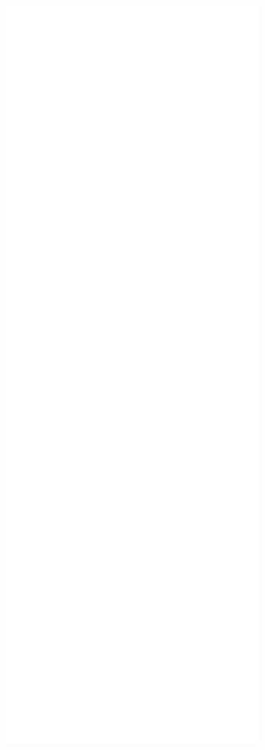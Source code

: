 <div style="display: flex; flex-wrap: wrap;">
  <img src="github-metrics.svg" alt="GitHub Metrics" width="650" style="vertical-align: top; margin-right: -2px;"/>
</div>

<div style="display: flex; flex-wrap: wrap;">
  <img src="metrics.plugin.languages.indepth.svg" alt="In-depth Languages" width="600" style="vertical-align: top; margin-right: 2px;"/>

  <img src="metrics.plugin.activity.svg" alt="Plugin Activity" width="600" style="vertical-align: top;"/>

   <img src="contributions.svg" alt="Contributions" width="600" style="vertical-align: top;"/>

</div>
